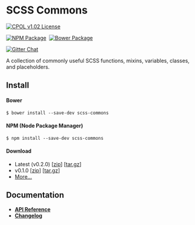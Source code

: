 SCSS Commons
=================================================

[![CPOL v1.02 License](https://img.shields.io/badge/license-CPOL--1.02-blue.svg?style=flat-square)](https://github.com/bsara/scss-commons/blob/master/LICENSE.md)

[![NPM Package](https://img.shields.io/npm/v/scss-commons.svg?style=flat-square)](https://www.npmjs.com/package/scss-commons)&nbsp;
[![Bower Package](https://img.shields.io/bower/v/scss-commons.svg?style=flat-square)](http://bower.io/search/?q=scss-commons)

[![Gitter Chat](https://badges.gitter.im/bsara/scss-commons.svg)](https://gitter.im/bsara/scss-commons)


A collection of commonly useful SCSS functions, mixins, variables, classes, and placeholders.



## Install

#### Bower

    $ bower install --save-dev scss-commons


#### NPM (Node Package Manager)

    $ npm install --save-dev scss-commons


#### Download

* Latest (v0.2.0) [[zip](https://github.com/bsara/scss-commons/archive/v0.2.0.zip)] [[tar.gz](https://github.com/bsara/scss-commons/archive/v0.2.0.tar.gz)]
* v0.1.0 [[zip](https://github.com/bsara/scss-commons/archive/v0.1.1.zip)] [[tar.gz](https://github.com/bsara/scss-commons/archive/v0.1.0.tar.gz)]
* [More...](https://github.com/bsara/scss-commons/releases)



## Documentation

* **[API Reference](http://bsara.github.io/scss-commons/0.2.0)**
* **[Changelog](https://github.com/bsara/scss-commons/blob/master/CHANGELOG.md)**

